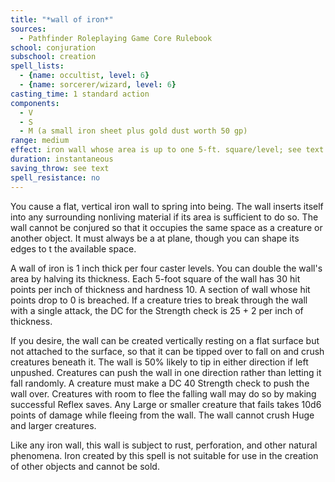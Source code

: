 ```yaml
---
title: "*wall of iron*"
sources:
  - Pathfinder Roleplaying Game Core Rulebook
school: conjuration
subschool: creation
spell_lists:
  - {name: occultist, level: 6}
  - {name: sorcerer/wizard, level: 6}
casting_time: 1 standard action
components:
  - V
  - S
  - M (a small iron sheet plus gold dust worth 50 gp)
range: medium
effect: iron wall whose area is up to one 5-ft. square/level; see text
duration: instantaneous
saving_throw: see text
spell_resistance: no
---
```


You cause a flat, vertical iron wall to spring into being. The wall inserts itself into any surrounding nonliving material if its area is sufficient to do so. The wall cannot be conjured so that it occupies the same space as a creature or another object. It must always be a  at plane, though you can shape its edges to  t the available space.

A wall of iron is 1 inch thick per four caster levels. You can double the wall's area by halving its thickness. Each 5-foot square of the wall has 30 hit points per inch of thickness and hardness 10. A section of wall whose hit points drop to 0 is breached. If a creature tries to break through the wall with a single attack, the DC for the Strength check is 25 + 2 per inch of thickness.

If you desire, the wall can be created vertically resting on a flat surface but not attached to the surface, so that it can be tipped over to fall on and crush creatures beneath it. The wall is 50% likely to tip in either direction if left unpushed. Creatures can push the wall in one direction rather than letting it fall randomly. A creature must make a DC 40 Strength check to push the wall over. Creatures with room to flee the falling wall may do so by making successful Reflex saves. Any Large or smaller creature that fails takes 10d6 points of damage while fleeing from the wall. The wall cannot crush Huge and larger creatures.

Like any iron wall, this wall is subject to rust, perforation, and other natural phenomena. Iron created by this spell is not suitable for use in the creation of other objects and cannot be sold.


